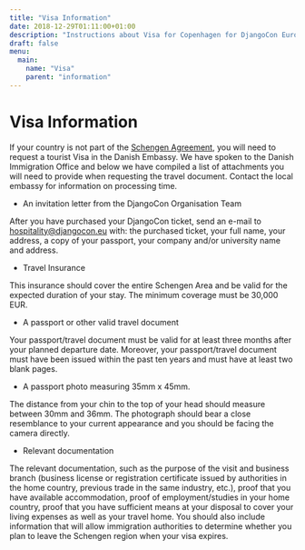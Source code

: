 ```yaml
---
title: "Visa Information"
date: 2018-12-29T01:11:00+01:00
description: "Instructions about Visa for Copenhagen for DjangoCon Europe 2019"
draft: false
menu:
  main:
    name: "Visa"
    parent: "information"
---
```


# Visa Information

If your country is not part of the [Schengen Agreement](https://www.schengenvisainfo.com/who-needs-schengen-visa/), you will need to request a tourist Visa in the Danish Embassy. We have spoken to the Danish Immigration Office and below we have compiled a list of attachments you will need to provide when requesting the travel document. Contact the local embassy for information on processing time.


* An invitation letter from the DjangoCon Organisation Team

After you have purchased your DjangoCon ticket, send an e-mail to [hospitality@djangocon.eu](mailto:hospitality@djangocon.eu) with: the purchased ticket, your full name, your address, a copy of your passport, your company and/or university name and address.

* Travel Insurance

This insurance should cover the entire Schengen Area and be valid for the expected duration of your stay. The minimum coverage must be 30,000 EUR.

* A passport or other valid travel document

Your passport/travel document must be valid for at least three months after your planned departure date. Moreover, your passport/travel document must have been issued within the past ten years and must have at least two blank pages.

* A passport photo measuring 35mm x 45mm.

The distance from your chin to the top of your head should measure between 30mm and 36mm. The photograph should bear a close resemblance to your current appearance and you should be facing the camera directly.

* Relevant documentation

The relevant documentation, such as the purpose of the visit and business branch (business license or registration certificate issued by authorities in the home country, previous trade in the same industry, etc.), proof that you have available accommodation, proof of employment/studies in your home country, proof that you have sufficient means at your disposal to cover your living expenses as well as your travel home. You should also include information that will allow immigration authorities to determine whether you plan to leave the Schengen region when your visa expires.
